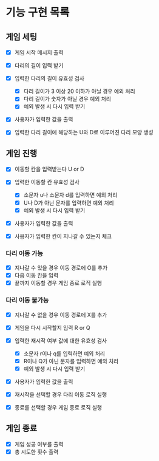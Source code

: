 # 기능 구현 목록

## 게임 세팅

- [x] 게임 시작 메시지 출력
- [x] 다리의 길이 입력 받기
- [x] 입력한 다리의 길이 유효성 검사

  - [x] 다리 길이가 3 이상 20 이하가 아닐 경우 예외 처리
  - [x] 다리 길이가 숫자가 아닐 경우 예외 처리
  - [x] 예외 발생 시 다시 입력 받기

- [x] 사용자가 입력한 값을 출력
- [x] 입력한 다리 길이에 해당하는 U와 D로 이루어진 다리 모양 생성

## 게임 진행

- [x] 이동할 칸을 입력받는다 U or D
- [x] 입력한 이동할 칸 유효성 검사

  - [x] 소문자 u나 소문자 d를 입력하면 예외 처리
  - [x] U나 D가 아닌 문자를 입력하면 예외 처리
  - [x] 예외 발생 시 다시 입력 받기

- [x] 사용자가 입력한 값을 출력
- [x] 사용자가 입력한 칸이 지나갈 수 있는지 체크

### 다리 이동 가능

- [x] 지나갈 수 있을 경우 이동 경로에 O를 추가
- [x] 다음 이동 칸을 입력
- [x] 끝까지 이동할 경우 게임 종료 로직 실행

### 다리 이동 불가능

- [x] 지나갈 수 없을 경우 이동 경로에 X를 추가
- [x] 게임을 다시 시작할지 입력 R or Q
- [x] 입력한 재시작 여부 값에 대한 유효성 검사

  - [x] 소문자 r이나 q를 입력하면 예외 처리
  - [x] R이나 Q가 아닌 문자를 입력하면 예외 처리
  - [x] 예외 발생 시 다시 입력 받기

- [x] 사용자가 입력한 값을 출력
- [x] 재시작을 선택할 경우 다리 이동 로직 실행
- [x] 종료를 선택할 경우 게임 종료 로직 실행

## 게임 종료

- [x] 게임 성공 여부를 출력
- [x] 총 시도한 횟수 출력
